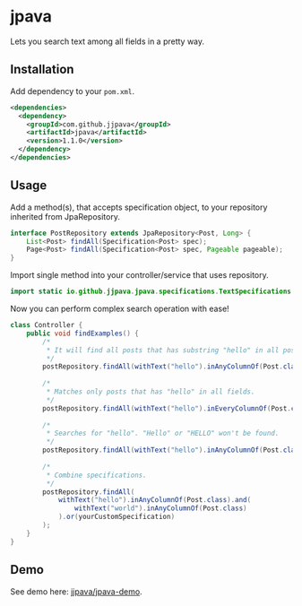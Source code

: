 # jpava
Lets you search text among all fields in a pretty way.

## Installation

Add dependency to your `pom.xml`.
```xml
<dependencies>
  <dependency>
    <groupId>com.github.jjpava</groupId>
    <artifactId>jpava</artifactId>
    <version>1.1.0</version>
  </dependency>
</dependencies>
```

## Usage

Add a method(s), that accepts specification object, to your repository inherited from JpaRepository.

```java
interface PostRepository extends JpaRepository<Post, Long> {
    List<Post> findAll(Specification<Post> spec);
    Page<Post> findAll(Specification<Post> spec, Pageable pageable);
}
```

Import single method into your controller/service that uses repository.

```java
import static io.github.jjpava.jpava.specifications.TextSpecifications.withText;
```

Now you can perform complex search operation with ease!
```java
class Controller {
    public void findExamples() {
        /*
         * It will find all posts that has substring "hello" in all post's fields (title, preview, content etc)
         */
        postRepository.findAll(withText("hello").inAnyColumnOf(Post.class));
        
        /*
         * Matches only posts that has "hello" in all fields.
         */
        postRepository.findAll(withText("hello").inEveryColumnOf(Post.class));
        
        /*
         * Searches for "hello". "Hello" or "HELLO" won't be found.
         */
        postRepository.findAll(withText("hello").inAnyColumnOf(Post.class).matchCase());
        
        /*
         * Combine specifications.
         */
        postRepository.findAll(
            withText("hello").inAnyColumnOf(Post.class).and(
                withText("world").inAnyColumnOf(Post.class)
            ).or(yourCustomSpecification)
        );
    }
}
```

## Demo
See demo here: [jjpava/jpava-demo](https://github.com/jjpava/jpava-demo).
